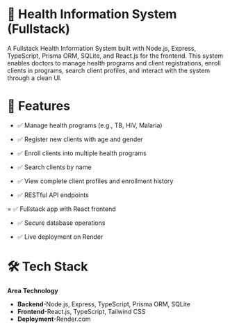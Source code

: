 # 🏥 Health Information System (Fullstack)
A Fullstack Health Information System built with Node.js, Express, TypeScript, Prisma ORM, SQLite, and React.js for the frontend.
This system enables doctors to manage health programs and client registrations, enroll clients in programs, search client profiles, and interact with the system through a clean UI.

# 📌 Features
- ✅ Manage health programs (e.g., TB, HIV, Malaria)

- ✅ Register new clients with age and gender

- ✅ Enroll clients into multiple health programs

- ✅ Search clients by name

- ✅ View complete client profiles and enrollment history

- ✅ RESTful API endpoints

= ✅ Fullstack app with React frontend

- ✅ Secure database operations

- ✅ Live deployment on Render

# 🛠 Tech Stack
**Area**	**Technology**
- **Backend**-Node.js, Express, TypeScript, Prisma ORM, SQLite
- **Frontend**-React.js, TypeScript, Tailwind CSS 
- **Deployment**-Render.com